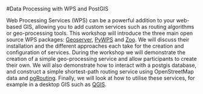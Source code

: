 #Data Processing with WPS and PostGIS

Web Processing Services (WPS) can be a powerful addition to your web-based GIS, allowing you to add custom services such as routing algorithms or geo-processing tools. This workshop will introduce the three main open source WPS packages: [Geoserver](http://geoserver.org), [PyWPS](http://github.com/jachym/pywps-4) and [Zoo](http://www.zoo-project.org/). We will discuss their installation and the different approaches each take for the creation and configuration of services. During the workshop we will demonstrate the creation of a simple geo-processing service and allow participants to create their own. We will also demonstrate how to interact with a postgis database, and construct a simple shortest-path routing service using OpenStreetMap data and [pgRouting](http://github.com/pgRouting/pgrouting). Finally, we will look at how to utilise these services, for example in a desktop GIS such as [QGIS](http://www.qgis.org).